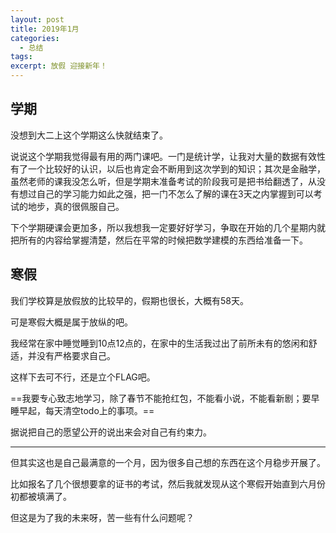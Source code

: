 ```yaml
---
layout: post
title: 2019年1月
categories: 
  - 总结
tags:
excerpt: 放假 迎接新年！
---
```


## 学期

没想到大二上这个学期这么快就结束了。

说说这个学期我觉得最有用的两门课吧。一门是统计学，让我对大量的数据有效性有了一个比较好的认识，以后也肯定会不断用到这次学到的知识；其次是金融学，虽然老师的课我没怎么听，但是学期末准备考试的阶段我可是把书给翻透了，从没有想过自己的学习能力如此之强，把一门不怎么了解的课在3天之内掌握到可以考试的地步，真的很佩服自己。

下个学期硬课会更加多，所以我想我一定要好好学习，争取在开始的几个星期内就把所有的内容给掌握清楚，然后在平常的时候把数学建模的东西给准备一下。

## 寒假

我们学校算是放假放的比较早的，假期也很长，大概有58天。

可是寒假大概是属于放纵的吧。

我经常在家中睡觉睡到10点12点的，在家中的生活我过出了前所未有的悠闲和舒适，并没有严格要求自己。

这样下去可不行，还是立个FLAG吧。

==我要专心致志地学习，除了春节不能抢红包，不能看小说，不能看新剧；要早睡早起，每天清空todo上的事项。==

据说把自己的愿望公开的说出来会对自己有约束力。

---

但其实这也是自己最满意的一个月，因为很多自己想的东西在这个月稳步开展了。

比如报名了几个很想要拿的证书的考试，然后我就发现从这个寒假开始直到六月份初都被填满了。

但这是为了我的未来呀，苦一些有什么问题呢？

